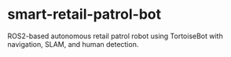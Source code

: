 # smart-retail-patrol-bot
ROS2-based autonomous retail patrol robot using TortoiseBot with navigation, SLAM, and human detection.
